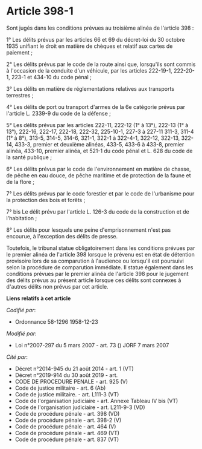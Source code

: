 # Article 398-1

Sont jugés dans les conditions prévues au troisième alinéa de l'article 398 :

1° Les délits prévus par les articles 66 et 69 du décret-loi du 30 octobre 1935 unifiant le droit en matière de chèques et
relatif aux cartes de paiement ;

2° Les délits prévus par le code de la route ainsi que, lorsqu'ils sont commis à l'occasion de la conduite d'un véhicule, par
les articles 222-19-1, 222-20-1, 223-1 et 434-10 du code pénal ;

3° Les délits en matière de réglementations relatives aux transports terrestres ;

4° Les délits de port ou transport d'armes de la 6e catégorie prévus par l'article L. 2339-9 du code de la défense ;

5° Les délits prévus par les articles 222-11, 222-12 (1° à 13°), 222-13 (1° à 13°), 222-16, 222-17, 222-18, 222-32, 225-10-1,
227-3 à 227-11 311-3, 311-4 (1° à 8°), 313-5, 314-5, 314-6, 321-1, 322-1 à 322-4-1, 322-12, 322-13, 322-14, 433-3, premier et
deuxième alinéas, 433-5, 433-6 à 433-8, premier alinéa, 433-10, premier alinéa, et 521-1 du code pénal et L. 628 du code de
la santé publique ;

6° Les délits prévus par le code de l'environnement en matière de chasse, de pêche en eau douce, de pêche maritime et de
protection de la faune et de la flore ;

7° Les délits prévus par le code forestier et par le code de l'urbanisme pour la protection des bois et forêts ;

7° bis Le délit prévu par l'article L. 126-3 du code de la construction et de l'habitation ;

8° Les délits pour lesquels une peine d'emprisonnement n'est pas encourue, à l'exception des délits de presse.

Toutefois, le tribunal statue obligatoirement dans les conditions prévues par le premier alinéa de l'article 398 lorsque le
prévenu est en état de détention provisoire lors de sa comparution à l'audience ou lorsqu'il est poursuivi selon la procédure
de comparution immédiate. Il statue également dans les conditions prévues par le premier alinéa de l'article 398 pour le
jugement des délits prévus au présent article lorsque ces délits sont connexes à d'autres délits non prévus par cet article.

**Liens relatifs à cet article**

_Codifié par_:

  - Ordonnance 58-1296 1958-12-23

_Modifié par_:

  - Loi n°2007-297 du 5 mars 2007 - art. 73 () JORF 7 mars 2007

_Cité par_:

  - Décret n°2014-945 du 21 août 2014 - art. 1 (VT)
  - Décret n°2019-914 du 30 août 2019 - art.
  - CODE DE PROCEDURE PENALE - art. 925 (V)
  - Code de justice militaire - art. 6 (Ab)
  - Code de justice militaire. - art. L111-3 (VT)
  - Code de l'organisation judiciaire - art. Annexe Tableau IV bis (VT)
  - Code de l'organisation judiciaire - art. L211-9-3 (VD)
  - Code de procédure pénale - art. 398 (VD)
  - Code de procédure pénale - art. 398-2 (V)
  - Code de procédure pénale - art. 464 (V)
  - Code de procédure pénale - art. 469 (VT)
  - Code de procédure pénale - art. 837 (VT)
